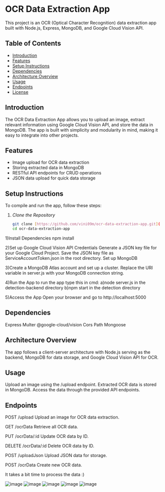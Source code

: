 # OCR Data Extraction App

This project is an OCR (Optical Character Recognition) data extraction app built with Node.js, Express, MongoDB, and Google Cloud Vision API.

## Table of Contents
- [Introduction](#introduction)
- [Features](#features)
- [Setup Instructions](#setup-instructions)
- [Dependencies](#dependencies)
- [Architecture Overview](#architecture-overview)
- [Usage](#usage)
- [Endpoints](#endpoints)
- [License](#license)

## Introduction

The OCR Data Extraction App allows you to upload an image, extract relevant information using Google Cloud Vision API, and store the data in MongoDB. The app is built with simplicity and modularity in mind, making it easy to integrate into other projects.

## Features

- Image upload for OCR data extraction
- Storing extracted data in MongoDB
- RESTful API endpoints for CRUD operations
- JSON data upload for quick data storage

## Setup Instructions

To compile and run the app, follow these steps:

1. *Clone the Repository*
   ```bash
   git clone [https://github.com/vini09m/ocr-data-extraction-app.git](https://github.com/vini09m/IdcardOcr.git)https://github.com/vini09m/IdcardOcr.git
   cd ocr-data-extraction-app
   
1)Install Dependencies
npm install

2)Set up Google Cloud Vision API Credentials
Generate a JSON key file for your Google Cloud Project.
Save the JSON key file as ServiceAccountToken.json in the root directory.
Set up MongoDB

3)Create a MongoDB Atlas account and set up a cluster.
Replace the URI variable in server.js with your MongoDB connection string.

4)Run the App
to run the app type this in cmd:
a)node server.js in the detection-backend directory
b)npm start in the detection directory

5)Access the App
Open your browser and go to http://localhost:5000

## Dependencies

Express
Multer
@google-cloud/vision
Cors
Path
Mongoose

## Architecture Overview
The app follows a client-server architecture with Node.js serving as the backend, MongoDB for data storage, and Google Cloud Vision API for OCR.

## Usage
Upload an image using the /upload endpoint.
Extracted OCR data is stored in MongoDB.
Access the data through the provided API endpoints.

## Endpoints
POST /upload
Upload an image for OCR data extraction.

GET /ocrData
Retrieve all OCR data.

PUT /ocrData/:id
Update OCR data by ID.

DELETE /ocrData/:id
Delete OCR data by ID.

POST /uploadJson
Upload JSON data for storage.

POST /ocrData
Create new OCR data.


It takes a bit time to process the data :)

![image](https://github.com/vini09m/IdcardOcr/assets/108429128/d51b355a-fd77-4641-86de-6f6fe17c4fae)
![image](https://github.com/vini09m/IdcardOcr/assets/108429128/52b60911-5950-4dad-9015-9c37495a5309)
![image](https://github.com/vini09m/IdcardOcr/assets/108429128/04f81336-583a-4803-80c9-4af37e70802f)
![image](https://github.com/vini09m/IdcardOcr/assets/108429128/d2958a59-ec0c-497a-a438-9a49db4facb0)
![image](https://github.com/vini09m/IdcardOcr/assets/108429128/ffb1452d-74a6-4ce2-a159-88f3959aedc3)
